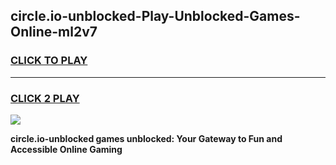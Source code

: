 
## circle.io-unblocked-Play-Unblocked-Games-Online-ml2v7
<h3>
<a href="https://premium76.site?title=circle.io-unblocked&ref=25A">CLICK TO PLAY</a></h3>
<hr>

<h3>
<a href="https://premium76.site?title=circle.io-unblocked&ref=25A">CLICK 2 PLAY</a>
  
</h3>

<a href="https://premium76.site?title=circle.io-unblocked&ref=25A"><img src="https://clearcache.store/games.png"></a>


**circle.io-unblocked games unblocked: Your Gateway to Fun and Accessible Online Gaming**
